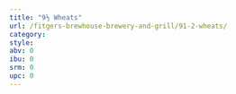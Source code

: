 ```yaml
---
title: "9½ Wheats"
url: /fitgers-brewhouse-brewery-and-grill/91-2-wheats/
category: 
style: 
abv: 0
ibu: 0
srm: 0
upc: 0
---
```


